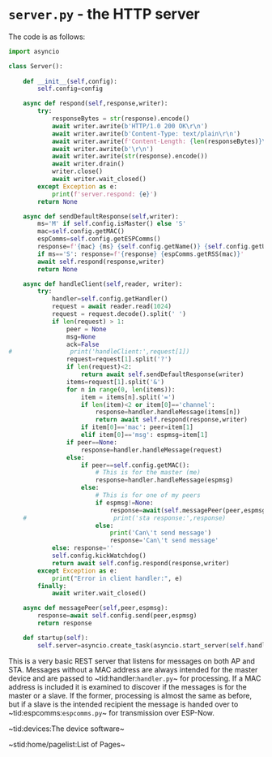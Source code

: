 # `server.py` - the HTTP server #

The code is as follows:
```python
import asyncio

class Server():
    
    def __init__(self,config):
        self.config=config

    async def respond(self,response,writer):
        try:
            responseBytes = str(response).encode()
            await writer.awrite(b'HTTP/1.0 200 OK\r\n')
            await writer.awrite(b'Content-Type: text/plain\r\n')
            await writer.awrite(f'Content-Length: {len(responseBytes)}\r\n'.encode())
            await writer.awrite(b'\r\n')
            await writer.awrite(str(response).encode())
            await writer.drain()
            writer.close()
            await writer.wait_closed()
        except Exception as e:
            print(f'server.respond: {e}')
        return None

    async def sendDefaultResponse(self,writer):
        ms='M' if self.config.isMaster() else 'S'
        mac=self.config.getMAC()
        espComms=self.config.getESPComms()
        response=f'{mac} {ms} {self.config.getName()} {self.config.getUptime()}'
        if ms=='S': response=f'{response} {espComms.getRSS(mac)}'
        await self.respond(response,writer)
        return None

    async def handleClient(self,reader, writer):
        try:
            handler=self.config.getHandler()
            request = await reader.read(1024)
            request = request.decode().split(' ')
            if len(request) > 1:
                peer = None
                msg=None
                ack=False
#                print('handleClient:',request[1])
                request=request[1].split('?')
                if len(request)<2:
                    return await self.sendDefaultResponse(writer)
                items=request[1].split('&')
                for n in range(0, len(items)):
                    item = items[n].split('=')
                    if len(item)<2 or item[0]=='channel':
                        response=handler.handleMessage(items[n])
                        return await self.respond(response,writer)
                    if item[0]=='mac': peer=item[1]
                    elif item[0]=='msg': espmsg=item[1]
                if peer==None:
                    response=handler.handleMessage(request)
                else:
                    if peer==self.config.getMAC():
                        # This is for the master (me)
                        response=handler.handleMessage(espmsg)
                    else:
                        # This is for one of my peers
                        if espmsg!=None:
                            response=await(self.messagePeer(peer,espmsg))
    #                        print('sta response:',response)
                        else:
                            print('Can\'t send message')
                            response='Can\'t send message'
            else: response=''
            self.config.kickWatchdog()
            return await self.config.respond(response,writer)
        except Exception as e:
            print("Error in client handler:", e)
        finally:
            await writer.wait_closed()

    async def messagePeer(self,peer,espmsg):
        response=await self.config.send(peer,espmsg)
        return response

    def startup(self):
        self.server=asyncio.create_task(asyncio.start_server(self.handleClient,'0.0.0.0',80))
```

This is a very basic REST server that listens for messages on both AP and STA. Messages without a MAC address are always intended for the master device and are passed to ~tid:handler:`handler.py`~ for processing. If a MAC address is included it is examined to discover if the messages is for the master or a slave. If the former, processing is almost the same as before, but if a slave is the intended recipient the message is handed over to ~tid:espcomms:`espcomms.py`~ for transmission over ESP-Now.

~tid:devices:The device software~

~stid:home/pagelist:List of Pages~
